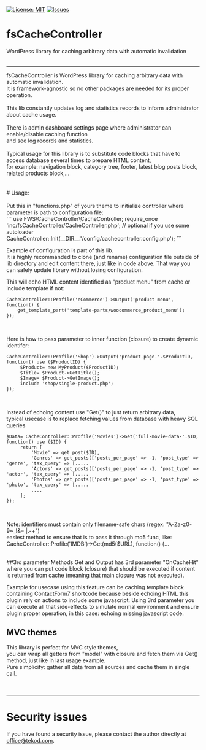 [![License: MIT](https://img.shields.io/badge/License-MIT-yellow.svg)](https://opensource.org/licenses/MIT)
[![Issues](https://img.shields.io/github/issues/tekod/mScan.svg)](https://github.com/tekod/mScan/issues)

# fsCacheController
WordPress library for caching arbitrary data with automatic invalidation 
<br>
<br>
<hr>
fsCacheController is WordPress library for caching arbitrary data with automatic invalidation.<br>
It is framework-agnostic so no other packages are needed for its proper operation.<br>
<br>
This lib constantly updates log and statistics records to inform administrator about cache usage.<br>
<br>
There is admin dashboard settings page where administrator can enable/disable caching function<br>
and see log records and statistics.<br>
<br>
Typical usage for this library is to substitute code blocks that have to <br>
access database several times to prepare HTML content,<br>
for example: navigation block, category tree, footer, latest blog posts block, related products block,...<br>
<br>
<br>
# Usage:<br>
<br>
Put this in "functions.php" of yours theme to initialize controller where parameter is path to configuration file:<br>
```
use FWS\CacheController\CacheController;
require_once 'inc/fsCacheController/CacheController.php';  // optional if you use some autoloader
CacheController::Init(__DIR__.'/config/cachecontroller.config.php');
```
<br>

Example of configuration is part of this lib.<br>
It is highly recommanded to clone (and rename) configuration file outside of lib directory and edit content there, just like in code above. 
That way you can safely update library without losing configuration.
<br>

This will echo HTML content identified as "product menu" from cache or include template if not:<br>
```
CacheController::Profile('eCommerce')->Output('product menu', function() {
    get_template_part('template-parts/woocommerce_product_menu');
});
```
<br>

Here is how to pass parameter to inner function (closure) to create dynamic identifer:<br>
```
CacheController::Profile('Shop')->Output('product-page-'.$ProductID, function() use ($ProductID) {
     $Product= new MyProduct($ProductID);
     $Title= $Product->GetTitle();
     $Image= $Product->GetImage();
     include 'shop/single-product.php';
});
```
<br>

Instead of echoing content use "Get()" to just return arbitrary data,<br>
typical usecase is to replace fetching values from database with heavy SQL queries<br>
```
$Data= CacheController::Profile('Movies')->Get('full-movie-data-'.$ID, function() use ($ID) {
     return [
         'Movie' => get_post($ID),
         'Genres' => get_posts(['posts_per_page' => -1, 'post_type' => 'genre', 'tax_query' => [.....
         'Actors' => get_posts(['posts_per_page' => -1, 'post_type' => 'actor', 'tax_query' => [.....
         'Photos' => get_posts(['posts_per_page' => -1, 'post_type' => 'photo', 'tax_query' => [.....
         ....
     ];
});
```
<br>

Note: identifiers must contain only filename-safe chars (regex: "A-Za-z0-9~_!&= \|\.\-\+")<br>
easiest method to ensure that is to pass it through md5 func, like:  CacheController::Profile('IMDB')->Get(md5($URL), function() {...<br>
<br>

##3rd parameter
Methods Get and Output has 3rd parameter "OnCacheHit" where you can put code block (closure) 
that should be executed if content is returned from cache (meaning that main closure was not executed).

Example for usecase using this feature can be caching template block containing ContactForm7 shortcode
because beside echoing HTML this plugin rely on actions to include some javascript. 
Using 3rd parameter you can execute all that side-effects to simulate normal environment 
and ensure plugin proper operation, in this case: echoing missing javascript code. 


## MVC themes
This library is perfect for MVC style themes,<br>
you can wrap all getters from "model" with closure and fetch them via Get() method, just like in last usage example.<br>
Pure simplicity: gather all data from all sources and cache them in single call. <br>
<br>
<br>

---

# Security issues

If you have found a security issue, please contact the author directly at office@tekod.com.

